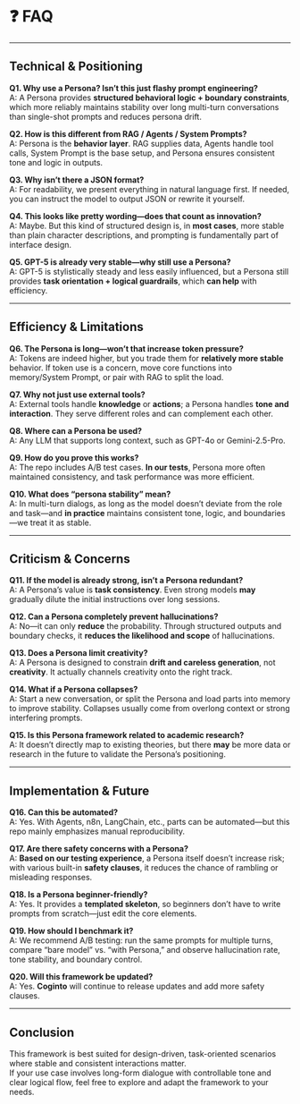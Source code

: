 # ❓ FAQ

---

## Technical & Positioning

**Q1. Why use a Persona? Isn’t this just flashy prompt engineering?**  
A: A Persona provides **structured behavioral logic + boundary constraints**, which more reliably maintains stability over long multi-turn conversations than single-shot prompts and reduces persona drift.

**Q2. How is this different from RAG / Agents / System Prompts?**  
A: Persona is the **behavior layer**. RAG supplies data, Agents handle tool calls, System Prompt is the base setup, and Persona ensures consistent tone and logic in outputs.

**Q3. Why isn’t there a JSON format?**  
A: For readability, we present everything in natural language first. If needed, you can instruct the model to output JSON or rewrite it yourself.

**Q4. This looks like pretty wording—does that count as innovation?**  
A: Maybe. But this kind of structured design is, in **most cases**, more stable than plain character descriptions, and prompting is fundamentally part of interface design.

**Q5. GPT-5 is already very stable—why still use a Persona?**  
A: GPT-5 is stylistically steady and less easily influenced, but a Persona still provides **task orientation + logical guardrails**, which **can help** with efficiency.

---

## Efficiency & Limitations

**Q6. The Persona is long—won’t that increase token pressure?**  
A: Tokens are indeed higher, but you trade them for **relatively more stable** behavior. If token use is a concern, move core functions into memory/System Prompt, or pair with RAG to split the load.

**Q7. Why not just use external tools?**  
A: External tools handle **knowledge** or **actions**; a Persona handles **tone and interaction**. They serve different roles and can complement each other.

**Q8. Where can a Persona be used?**  
A: Any LLM that supports long context, such as GPT-4o or Gemini-2.5-Pro.

**Q9. How do you prove this works?**  
A: The repo includes A/B test cases. **In our tests**, Persona more often maintained consistency, and task performance was more efficient.

**Q10. What does “persona stability” mean?**  
A: In multi-turn dialogs, as long as the model doesn’t deviate from the role and task—and **in practice** maintains consistent tone, logic, and boundaries—we treat it as stable.

---

## Criticism & Concerns

**Q11. If the model is already strong, isn’t a Persona redundant?**  
A: A Persona’s value is **task consistency**. Even strong models **may** gradually dilute the initial instructions over long sessions.

**Q12. Can a Persona completely prevent hallucinations?**  
A: No—it can only **reduce** the probability. Through structured outputs and boundary checks, it **reduces the likelihood and scope** of hallucinations.

**Q13. Does a Persona limit creativity?**  
A: A Persona is designed to constrain **drift and careless generation**, not **creativity**. It actually channels creativity onto the right track.

**Q14. What if a Persona collapses?**  
A: Start a new conversation, or split the Persona and load parts into memory to improve stability. Collapses usually come from overlong context or strong interfering prompts.

**Q15. Is this Persona framework related to academic research?**  
A: It doesn’t directly map to existing theories, but there **may** be more data or research in the future to validate the Persona’s positioning.

---

## Implementation & Future

**Q16. Can this be automated?**  
A: Yes. With Agents, n8n, LangChain, etc., parts can be automated—but this repo mainly emphasizes manual reproducibility.

**Q17. Are there safety concerns with a Persona?**  
A: **Based on our testing experience**, a Persona itself doesn’t increase risk; with various built-in **safety clauses**, it reduces the chance of rambling or misleading responses.

**Q18. Is a Persona beginner-friendly?**  
A: Yes. It provides a **templated skeleton**, so beginners don’t have to write prompts from scratch—just edit the core elements.

**Q19. How should I benchmark it?**  
A: We recommend A/B testing: run the same prompts for multiple turns, compare “bare model” vs. “with Persona,” and observe hallucination rate, tone stability, and boundary control.

**Q20. Will this framework be updated?**  
A: Yes. **Coginto** will continue to release updates and add more safety clauses.

---

## Conclusion

This framework is best suited for design-driven, task-oriented scenarios where stable and consistent interactions matter.  
If your use case involves long-form dialogue with controllable tone and clear logical flow, feel free to explore and adapt the framework to your needs.
